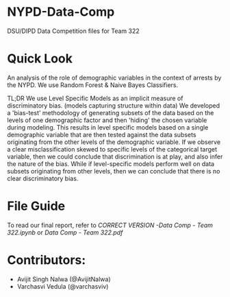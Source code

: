 # NYPD-Data-Comp
DSU/DIPD Data Competition files for Team 322

# Quick Look
An analysis of the role of demographic variables in the context of arrests by the NYPD. 
We use Random Forest & Naive Bayes Classifiers.

TL;DR We use Level Specific Models as an implicit measure of discriminatory bias. (models capturing structure within data)
We developed a 'bias-test' methodology of generating subsets of the data based on the levels of one demographic factor and then 'hiding' the chosen variable during modeling. This results in level specific models based on a single demographic variable that are then tested against the data subsets originating from the other levels of the demographic variable. If we observe a clear misclassification skewed to specific levels of the categorical target variable, then we could conclude that discrimination is at play, and also infer the nature of the bias. While if level-specific models perform well on data subsets originating from other levels, then we can conclude that there is no clear discriminatory bias.


# File Guide

To read our final report, refer to *CORRECT VERSION -Data Comp - Team 322.ipynb* or *Data Comp - Team 322.pdf*

# Contributors:
- Avijit Singh Nalwa (@AvijitNalwa)
- Varchasvi Vedula (@varchasviv)
